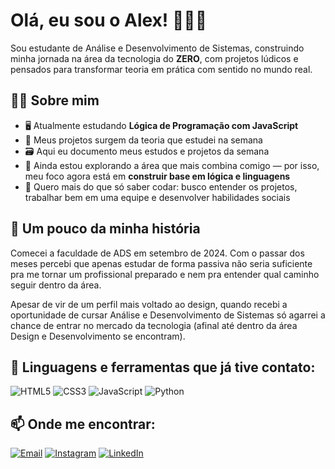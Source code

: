 # Olá, eu sou o Alex! 🧸👋🏽

Sou estudante de Análise e Desenvolvimento de Sistemas, construindo minha jornada na 
área da tecnologia do **ZERO**, com projetos lúdicos e pensados para transformar teoria em prática com sentido no mundo real.

## ✍🏽 Sobre mim

- 🖥 Atualmente estudando **Lógica de Programação com JavaScript**
- 📑 Meus projetos surgem da teoria que estudei na semana
- 🗃 Aqui eu documento meus estudos e projetos da semana
- 🧭 Ainda estou explorando a área que mais combina comigo — por isso, meu foco agora está em **construir base em lógica e linguagens**
- 🔦 Quero mais do que só saber codar: busco entender os projetos, trabalhar bem em uma equipe e desenvolver habilidades sociais

## 💬 Um pouco da minha história

Comecei a faculdade de ADS em setembro de 2024. Com o passar dos meses percebi que apenas estudar de forma passiva não seria suficiente pra me tornar um profissional preparado e nem pra entender qual caminho seguir dentro da área.

Apesar de vir de um perfil mais voltado ao design, quando recebi a oportunidade de cursar Análise e Desenvolvimento de Sistemas só agarrei a chance de entrar no mercado da tecnologia (afinal até dentro da área Design e Desenvolvimento se encontram).

## 🧰 Linguagens e ferramentas que já tive contato:

![HTML5](https://ziadoua.github.io/m3-Markdown-Badges/badges/HTML/html1.svg)
![CSS3](https://ziadoua.github.io/m3-Markdown-Badges/badges/CSS/css1.svg)
![JavaScript](https://ziadoua.github.io/m3-Markdown-Badges/badges/Javascript/javascript3.svg)
![Python](https://ziadoua.github.io/m3-Markdown-Badges/badges/Python/python3.svg)

## 📫 Onde me encontrar:

[![Email](https://ziadoua.github.io/m3-Markdown-Badges/badges/Gmail/gmail1.svg)](https://mail.google.com/mail/?view=cm&fs=1&to=alexdevbr.contato@gmail.com)
[![Instagram](https://ziadoua.github.io/m3-Markdown-Badges/badges/Instagram/instagram3.svg)](https://instagram.com/alexdevbr)
[![LinkedIn](https://ziadoua.github.io/m3-Markdown-Badges/badges/LinkedIn/linkedin1.svg)](https://www.linkedin.com/in/alexdevbr)
